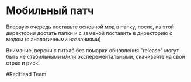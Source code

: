 # Мобильный патч

Впервую очередь поставьте основной мод в папку, после, из этой директории достать папки и с заменой поставить в директорию с модом (с аналогичными названиями)

Внимание, версии с гитхаб без помарки обновления "release" могут быть не стабильными и/или эксперементальными, скачивайте на свой страх и риск!

#RedHead Team
